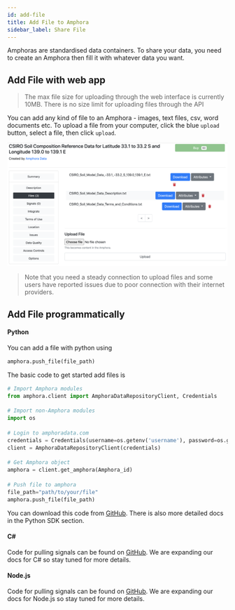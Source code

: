 ```yaml
---
id: add-file
title: Add File to Amphora
sidebar_label: Share File
---
```

Amphoras are standardised data containers. To share your data, you need to create an Amphora then fill it with whatever data you want.

## Add File with web app

> The max file size for uploading through the web interface is currently 10MB. There is no size limit for uploading files through the API

You can add any kind of file to an Amphora - images, text files, csv, word documents etc. To upload a file from your computer, click the blue `upload` button, select a file, then click `upload`.

![Add file amphora](/img/add_file_amphora.png)

> Note that you need a steady connection to upload files and some users have reported issues due to poor connection with their internet providers.

## Add File programmatically

#### Python

You can add a file with python using
```py
amphora.push_file(file_path)
```
The basic code to get started add files is 
```py
# Import Amphora modules
from amphora.client import AmphoraDataRepositoryClient, Credentials

# Import non-Amphora modules
import os

# Login to amphoradata.com
credentials = Credentials(username=os.getenv('username'), password=os.getenv('password')) 
client = AmphoraDataRepositoryClient(credentials)

# Get Amphora object
amphora = client.get_amphora(Amphora_id) 

# Push file to amphora
file_path="path/to/your/file"
amphora.push_file(file_path)
```
You can download this code from [GitHub](https://github.com/amphoradata/samples/blob/master/generic_templates/Push_a_file.py). There is also more detailed docs in the Python SDK section.

#### C#
Code for pulling signals can be found on [GitHub](https://github.com/amphoradata/dotnet-sdk/tree/master/sample). We are expanding our docs for C# so stay tuned for more details.

#### Node.js
Code for pulling signals can be found on [GitHub](https://github.com/amphoradata/nodejs-sdk/tree/master/samples). We are expanding our docs for Node.js so stay tuned for more details.

